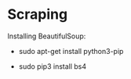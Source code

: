 # Scraping

Installing BeautifulSoup: 

+ sudo apt-get install python3-pip 

+ sudo pip3 install bs4 

